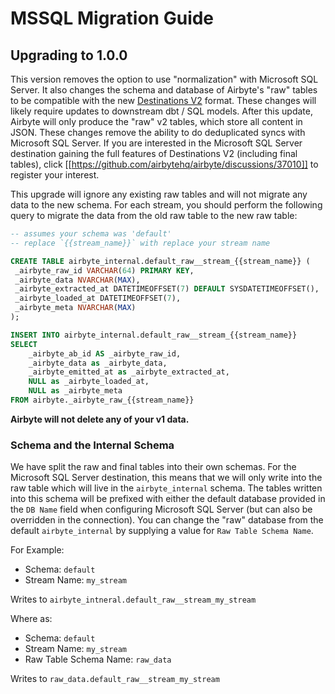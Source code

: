 # MSSQL Migration Guide

## Upgrading to 1.0.0

This version removes the option to use "normalization" with Microsoft SQL Server. It also changes
the schema and database of Airbyte's "raw" tables to be compatible with the new
[Destinations V2](https://docs.airbyte.com/release_notes/upgrading_to_destinations_v2/#what-is-destinations-v2)
format. These changes will likely require updates to downstream dbt / SQL models. After this update,
Airbyte will only produce the "raw" v2 tables, which store all content in JSON. These changes remove
the ability to do deduplicated syncs with Microsoft SQL Server.
If you are interested in the Microsoft SQL Server destination gaining the full features
of Destinations V2 (including final tables), click [[https://github.com/airbytehq/airbyte/discussions/37010]]
to register your interest.

This upgrade will ignore any existing raw tables and will not migrate any data to the new schema.
For each stream, you should perform the following query to migrate the data from the old raw table
to the new raw table:


```sql
-- assumes your schema was 'default'
-- replace `{{stream_name}}` with replace your stream name

CREATE TABLE airbyte_internal.default_raw__stream_{{stream_name}} (
 _airbyte_raw_id VARCHAR(64) PRIMARY KEY,
 _airbyte_data NVARCHAR(MAX),
 _airbyte_extracted_at DATETIMEOFFSET(7) DEFAULT SYSDATETIMEOFFSET(),
 _airbyte_loaded_at DATETIMEOFFSET(7),
 _airbyte_meta NVARCHAR(MAX)
);

INSERT INTO airbyte_internal.default_raw__stream_{{stream_name}}
SELECT
    _airbyte_ab_id AS _airbyte_raw_id,
    _airbyte_data as _airbyte_data,
    _airbyte_emitted_at as _airbyte_extracted_at,
    NULL as _airbyte_loaded_at,
    NULL as _airbyte_meta
FROM airbyte._airbyte_raw_{{stream_name}}
```

**Airbyte will not delete any of your v1 data.**

### Schema and the Internal Schema
We have split the raw and final tables into their own schemas. For the Microsoft SQL Server destination, this means that
we will only write into the raw table which will live in the `airbyte_internal` schema.
The tables written into this schema will be prefixed with either the default database provided in
the `DB Name` field when configuring Microsoft SQL Server (but can also be overridden in the connection). You can
change the "raw" database from the default `airbyte_internal` by supplying a value for
`Raw Table Schema Name`.

For Example:

- Schema: `default`
- Stream Name: `my_stream`

Writes to `airbyte_intneral.default_raw__stream_my_stream`

Where as:

- Schema: `default`
- Stream Name: `my_stream`
- Raw Table Schema Name: `raw_data`

Writes to `raw_data.default_raw__stream_my_stream`
